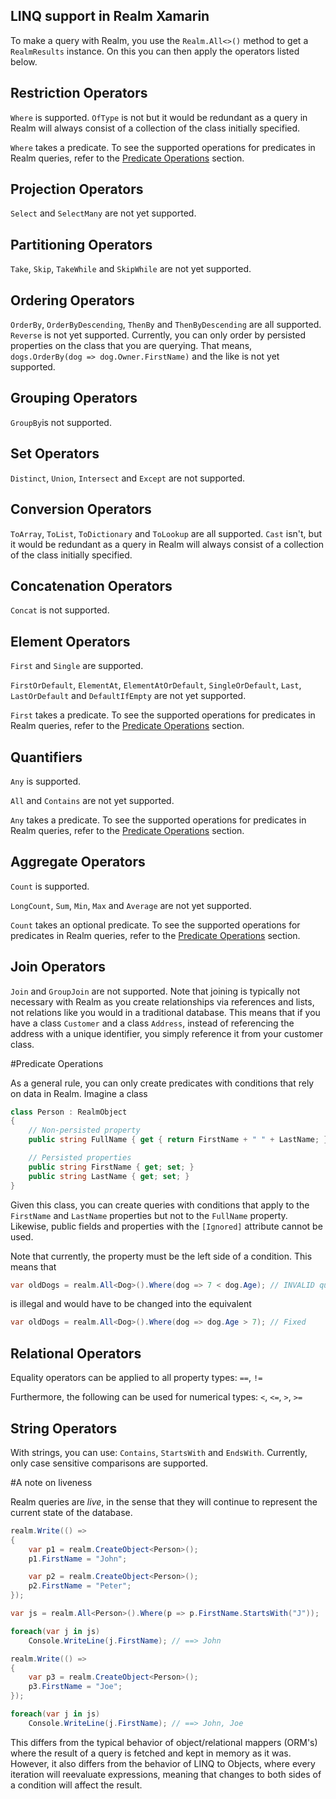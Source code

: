 LINQ support in Realm Xamarin
-----------------------------

To make a query with Realm, you use the `Realm.All<>()` method to get a `RealmResults` instance. 
On this you can then apply the operators listed below.


## Restriction Operators
`Where` is supported. `OfType` is not but it would be redundant as a query in Realm will always 
consist of a collection of the class initially specified.

`Where` takes a predicate. To see the supported operations for predicates in Realm queries, refer to the
[Predicate Operations](#predicate-operations) section.


## Projection Operators
`Select` and `SelectMany` are not yet supported.


## Partitioning Operators
`Take`, `Skip`, `TakeWhile` and `SkipWhile` are not yet supported.


## Ordering Operators
`OrderBy`, `OrderByDescending`, `ThenBy` and `ThenByDescending` are all supported. `Reverse` is not yet supported.
Currently, you can only order by persisted properties on the class that you are querying. 
That means, `dogs.OrderBy(dog => dog.Owner.FirstName)` and the like is not yet supported. 


## Grouping Operators
`GroupBy`is not supported.


## Set Operators 
`Distinct`, `Union`, `Intersect` and `Except` are not supported.


## Conversion Operators
`ToArray`, `ToList`, `ToDictionary` and `ToLookup` are all supported. `Cast` isn't, 
but it would be redundant as a query in Realm will always consist of a collection of the class initially specified.


## Concatenation Operators
`Concat` is not supported.


## Element Operators
`First` and `Single` are supported. 

`FirstOrDefault`, `ElementAt`, `ElementAtOrDefault`, `SingleOrDefault`, `Last`, `LastOrDefault` and 
`DefaultIfEmpty` are not yet supported.

`First` takes a predicate. To see the supported operations for predicates in Realm queries, refer to the
[Predicate Operations](#predicate-operations) section.


## Quantifiers
`Any` is supported.

`All` and `Contains` are not yet supported.

`Any` takes a predicate. To see the supported operations for predicates in Realm queries, refer to the
[Predicate Operations](#predicate-operations) section.


## Aggregate Operators 
`Count` is supported.

`LongCount`, `Sum`, `Min`, `Max` and `Average` are not yet supported. 

`Count` takes an optional predicate. To see the supported operations for predicates in Realm queries, refer to the
[Predicate Operations](#predicate-operations) section.


## Join Operators 
`Join` and `GroupJoin` are not supported. Note that joining is typically not necessary with Realm as you create
relationships via references and lists, not relations like you would in a traditional database. This means that
if you have a class `Customer` and a class `Address`, instead of referencing the address with a unique identifier,
you simply reference it from your customer class.


#Predicate Operations

As a general rule, you can only create predicates with conditions that rely on data in Realm. Imagine a class
```csharp
class Person : RealmObject
{
    // Non-persisted property
    public string FullName { get { return FirstName + " " + LastName; } }

    // Persisted properties
    public string FirstName { get; set; }
    public string LastName { get; set; }
}
```
Given this class, you can create queries with conditions that apply to the `FirstName` and `LastName` properties but 
not to the `FullName` property. Likewise, public fields and properties with the `[Ignored]` attribute cannot be
used. 

Note that currently, the property must be the left side of a condition. This means that
```csharp
var oldDogs = realm.All<Dog>().Where(dog => 7 < dog.Age); // INVALID query, do not copy
```
is illegal and would have to be changed into the equivalent
```csharp
var oldDogs = realm.All<Dog>().Where(dog => dog.Age > 7); // Fixed
```
 

## Relational Operators
Equality operators can be applied to all property types:
`==`, `!=`

Furthermore, the following can be used for numerical types:
`<`, `<=`, `>`, `>=`


## String Operators
With strings, you can use:
`Contains`, `StartsWith` and `EndsWith`. Currently, only case sensitive comparisons are supported.


#A note on liveness

Realm queries are *live*, in the sense that they will continue to represent the current state of the database. 

```csharp
realm.Write(() => 
{
    var p1 = realm.CreateObject<Person>();
    p1.FirstName = "John";

    var p2 = realm.CreateObject<Person>();
    p2.FirstName = "Peter";
});

var js = realm.All<Person>().Where(p => p.FirstName.StartsWith("J"));

foreach(var j in js)
    Console.WriteLine(j.FirstName); // ==> John

realm.Write(() =>
{
    var p3 = realm.CreateObject<Person>();
    p3.FirstName = "Joe";
});

foreach(var j in js)
    Console.WriteLine(j.FirstName); // ==> John, Joe
```

This differs from the typical behavior of object/relational mappers (ORM's) where the result of a query is fetched 
and kept in memory as it was.
However, it also differs from the behavior of LINQ to Objects, where every iteration will reevaluate expressions,
meaning that changes to both sides of a condition will affect the result.





